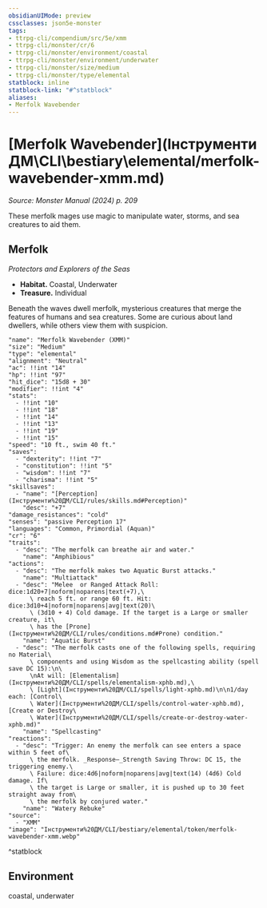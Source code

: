 ```yaml
---
obsidianUIMode: preview
cssclasses: json5e-monster
tags:
- ttrpg-cli/compendium/src/5e/xmm
- ttrpg-cli/monster/cr/6
- ttrpg-cli/monster/environment/coastal
- ttrpg-cli/monster/environment/underwater
- ttrpg-cli/monster/size/medium
- ttrpg-cli/monster/type/elemental
statblock: inline
statblock-link: "#^statblock"
aliases:
- Merfolk Wavebender
---
```

# [Merfolk Wavebender](Інструменти ДМ\CLI\bestiary\elemental/merfolk-wavebender-xmm.md)
*Source: Monster Manual (2024) p. 209*  

These merfolk mages use magic to manipulate water, storms, and sea creatures to aid them.

## Merfolk

*Protectors and Explorers of the Seas*

- **Habitat.** Coastal, Underwater  
- **Treasure.** Individual  

Beneath the waves dwell merfolk, mysterious creatures that merge the features of humans and sea creatures. Some are curious about land dwellers, while others view them with suspicion.

```statblock
"name": "Merfolk Wavebender (XMM)"
"size": "Medium"
"type": "elemental"
"alignment": "Neutral"
"ac": !!int "14"
"hp": !!int "97"
"hit_dice": "15d8 + 30"
"modifier": !!int "4"
"stats":
  - !!int "10"
  - !!int "18"
  - !!int "14"
  - !!int "13"
  - !!int "19"
  - !!int "15"
"speed": "10 ft., swim 40 ft."
"saves":
  - "dexterity": !!int "7"
  - "constitution": !!int "5"
  - "wisdom": !!int "7"
  - "charisma": !!int "5"
"skillsaves":
  - "name": "[Perception](Інструменти%20ДМ/CLI/rules/skills.md#Perception)"
    "desc": "+7"
"damage_resistances": "cold"
"senses": "passive Perception 17"
"languages": "Common, Primordial (Aquan)"
"cr": "6"
"traits":
  - "desc": "The merfolk can breathe air and water."
    "name": "Amphibious"
"actions":
  - "desc": "The merfolk makes two Aquatic Burst attacks."
    "name": "Multiattack"
  - "desc": "Melee  or Ranged Attack Roll: dice:1d20+7|noform|noparens|text(+7),\
      \ reach 5 ft. or range 60 ft. Hit: dice:3d10+4|noform|noparens|avg|text(20)\
      \ (3d10 + 4) Cold damage. If the target is a Large or smaller creature, it\
      \ has the [Prone](Інструменти%20ДМ/CLI/rules/conditions.md#Prone) condition."
    "name": "Aquatic Burst"
  - "desc": "The merfolk casts one of the following spells, requiring no Material\
      \ components and using Wisdom as the spellcasting ability (spell save DC 15):\n\
      \nAt will: [Elementalism](Інструменти%20ДМ/CLI/spells/elementalism-xphb.md),\
      \ [Light](Інструменти%20ДМ/CLI/spells/light-xphb.md)\n\n1/day each: [Control\
      \ Water](Інструменти%20ДМ/CLI/spells/control-water-xphb.md), [Create or Destroy\
      \ Water](Інструменти%20ДМ/CLI/spells/create-or-destroy-water-xphb.md)"
    "name": "Spellcasting"
"reactions":
  - "desc": "Trigger: An enemy the merfolk can see enters a space within 5 feet of\
      \ the merfolk. _Response—_Strength Saving Throw: DC 15, the triggering enemy.\
      \ Failure: dice:4d6|noform|noparens|avg|text(14) (4d6) Cold damage. If\
      \ the target is Large or smaller, it is pushed up to 30 feet straight away from\
      \ the merfolk by conjured water."
    "name": "Watery Rebuke"
"source":
  - "XMM"
"image": "Інструменти%20ДМ/CLI/bestiary/elemental/token/merfolk-wavebender-xmm.webp"
```
^statblock

## Environment

coastal, underwater